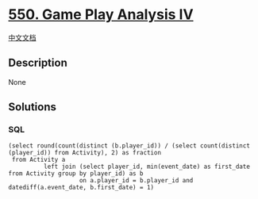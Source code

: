 # [550. Game Play Analysis IV](https://leetcode.com/problems/game-play-analysis-iv)

[中文文档](/solution/0500-0599/0550.Game%20Play%20Analysis%20IV/README.md)

## Description
None


## Solutions


<!-- tabs:start -->

### **SQL**

```
(select round(count(distinct (b.player_id)) / (select count(distinct (player_id)) from Activity), 2) as fraction
 from Activity a
          left join (select player_id, min(event_date) as first_date from Activity group by player_id) as b
                    on a.player_id = b.player_id and datediff(a.event_date, b.first_date) = 1)
```

<!-- tabs:end -->

